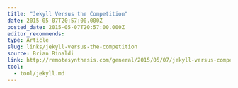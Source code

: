 ```yaml
---
title: "Jekyll Versus the Competition"
date: 2015-05-07T20:57:00.000Z
posted_date: 2015-05-07T20:57:00.000Z
editor_recommends:
type: Article
slug: links/jekyll-versus-the-competition
source: Brian Rinaldi
link: http://remotesynthesis.com/general/2015/05/07/jekyll-versus-competition/
tool:
  - tool/jekyll.md
---
```





